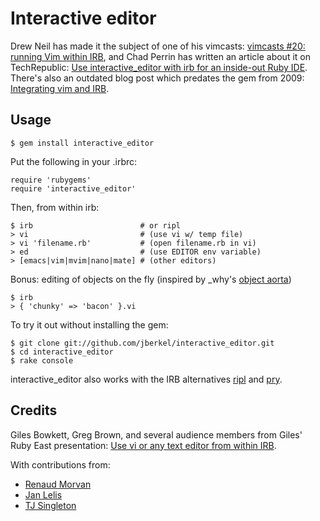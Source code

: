 # Interactive editor

Drew Neil has made it the subject of one of his vimcasts:
[vimcasts #20: running Vim within IRB][], and Chad Perrin has written an
article about it on TechRepublic:
[Use interactive_editor with irb for an inside-out Ruby IDE][].
There's also an outdated blog post which predates the gem from 2009:
[Integrating vim and IRB][].

## Usage

    $ gem install interactive_editor

Put the following in your .irbrc:

    require 'rubygems'
    require 'interactive_editor'

Then, from within irb:

    $ irb                        # or ripl
    > vi                         # (use vi w/ temp file)
    > vi 'filename.rb'           # (open filename.rb in vi)
    > ed                         # (use EDITOR env variable)
    > [emacs|vim|mvim|nano|mate] # (other editors)

Bonus: editing of objects on the fly (inspired by _why's [object aorta][])

    $ irb
    > { 'chunky' => 'bacon' }.vi

To try it out without installing the gem:

    $ git clone git://github.com/jberkel/interactive_editor.git
    $ cd interactive_editor
    $ rake console

interactive_editor also works with the IRB alternatives [ripl][] and [pry][].

## Credits

Giles Bowkett, Greg Brown, and several audience members from Giles' Ruby East
presentation: [Use vi or any text editor from within
IRB](http://gilesbowkett.blogspot.com/2007/10/use-vi-or-any-text-editor-from-within.html).

With contributions from:

  * [Renaud Morvan](https://github.com/nel)
  * [Jan Lelis](https://github.com/janlelis)
  * [TJ Singleton](https://github.com/tjsingleton)

[Integrating vim and irb]: http://zegoggl.es/2009/04/integrating-vim-and-irb.html
[vimcasts #20: Running Vim within IRB]: http://vimcasts.org/e/20
[Use interactive_editor with irb for an inside-out Ruby IDE]: http://www.techrepublic.com/blog/programming-and-development/use-interactiveeditor-with-irb-for-an-inside-out-ruby-ide/4125
[ripl]: https://github.com/cldwalker/ripl
[pry]: https://github.com/pry/pry
[object aorta]: http://rubyforge.org/snippet/detail.php?type=snippet&id=22
